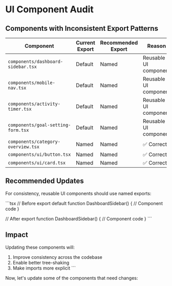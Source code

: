 # UI Component Audit

## Components with Inconsistent Export Patterns

| Component | Current Export | Recommended Export | Reason |
|-----------|---------------|-------------------|--------|
| `components/dashboard-sidebar.tsx` | Default | Named | Reusable UI component |
| `components/mobile-nav.tsx` | Default | Named | Reusable UI component |
| `components/activity-timer.tsx` | Default | Named | Reusable UI component |
| `components/goal-setting-form.tsx` | Default | Named | Reusable UI component |
| `components/category-overview.tsx` | Named | Named | ✅ Correct |
| `components/ui/button.tsx` | Named | Named | ✅ Correct |
| `components/ui/card.tsx` | Named | Named | ✅ Correct |

## Recommended Updates

For consistency, reusable UI components should use named exports:

\`\`\`tsx
// Before
export default function DashboardSidebar() {
  // Component code
}

// After
export function DashboardSidebar() {
  // Component code
}
\`\`\`

## Impact

Updating these components will:
1. Improve consistency across the codebase
2. Enable better tree-shaking
3. Make imports more explicit
\`\`\`

Now, let's update some of the components that need changes:
